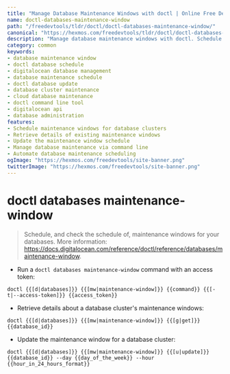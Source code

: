 ```yaml
---
title: "Manage Database Maintenance Windows with doctl | Online Free DevTools by Hexmos"
name: doctl-databases-maintenance-window
path: "/freedevtools/tldr/doctl/doctl-databases-maintenance-window/"
canonical: "https://hexmos.com/freedevtools/tldr/doctl/doctl-databases-maintenance-window/"
description: "Manage database maintenance windows with doctl. Schedule updates, retrieve schedules and ensure optimal database performance. Free online tool, no registration required."
category: common
keywords:
- database maintenance window
- doctl database schedule
- digitalocean database management
- database maintenance schedule
- doctl database update
- database cluster maintenance
- cloud database maintenance
- doctl command line tool
- digitalocean api
- database administration
features:
- Schedule maintenance windows for database clusters
- Retrieve details of existing maintenance windows
- Update the maintenance window schedule
- Manage database maintenance via command line
- Automate database maintenance scheduling
ogImage: "https://hexmos.com/freedevtools/site-banner.png"
twitterImage: "https://hexmos.com/freedevtools/site-banner.png"
---
```


# doctl databases maintenance-window

> Schedule, and check the schedule of, maintenance windows for your databases.
> More information: <https://docs.digitalocean.com/reference/doctl/reference/databases/maintenance-window>.

- Run a `doctl databases maintenance-window` command with an access token:

`doctl {{[d|databases]}} {{[mw|maintenance-window]}} {{command}} {{[-t|--access-token]}} {{access_token}}`

- Retrieve details about a database cluster's maintenance windows:

`doctl {{[d|databases]}} {{[mw|maintenance-window]}} {{[g|get]}} {{database_id}}`

- Update the maintenance window for a database cluster:

`doctl {{[d|databases]}} {{[mw|maintenance-window]}} {{[u|update]}} {{database_id}} --day {{day_of_the_week}} --hour {{hour_in_24_hours_format}}`
